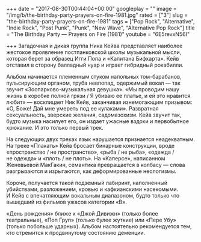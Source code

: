 +++
date = "2017-08-30T00:44:04+00:00"
googleplay = ""
image = "/img/b/the-birthday-party-prayers-on-fire-1981.jpg"
rated = ["3"]
slug = "the-birthday-party-prayers-on-fire-1981"
tags = ["Pop Rock", "Alternative", "Indie Rock", "Post Punk", "Punk", "New Wave", "Alternative Pop Rock"]
title = "The Birthday Party — Prayers on Fire (1981)"
youtube = "6E5revxN56I"

+++
Загадочная и&nbsp;дикая группа Ника Кейва представляет наиболее жестокое проявление постпанковской школы музыкальной мысли, которая берет за&nbsp;образец Игги Попа и&nbsp;&laquo;Капитана Бифхарта&raquo;. Кейв отставил в&nbsp;сторону балладный нуар и&nbsp;играет гибридный рокабилли.

Альбом начинается племенным стуком напольных том-барабанов, пульсирующим органом, труба невпопад, одержимый вокал&nbsp;&mdash; так звучит &laquo;Зоопарково-музыкальная девушка&raquo;. &laquo;Мы&nbsp;проводим нашу жизнь в&nbsp;коробке полной грязи&nbsp;/ Я&nbsp;убиваю ее&nbsp;платье, и&nbsp;ей&nbsp;это нравится любит&raquo;&nbsp;&mdash; восклицает Ник Кейв, заканчивая изнемогающим призывом: &laquo;О, Боже! Дай мне умереть под ее&nbsp;кулаками&raquo;. Развратная сексуальность, зверские желания, садомазохизм. Кейв звучит так, будто музыка насилует его, он&nbsp;издает ужасные вздохи и&nbsp;первобытное хрюкание. И&nbsp;это только первый трек.

На&nbsp;следующих двух треках язык нарушается признается неадекватным. На&nbsp;треке &laquo;Плакать&raquo; Кейв бросает бинарные конструкции, вроде &laquo;пространство&nbsp;/ не&nbsp;пространство&raquo;, &laquo;рыба&nbsp;/ не&nbsp;рыба&raquo;, &laquo;одежда&nbsp;/ не&nbsp;одежда&raquo; и&nbsp;&laquo;плоть&nbsp;/ не&nbsp;плоть&raquo;. На&nbsp;&laquo;Каперсе&raquo;, написанном Женевьевой МакГакин, семантика превращается в&nbsp;колбасу&nbsp;&mdash; слова разгрызаются и&nbsp;изрыгаются, как деформированные неологизмы.

Короче, получается такой подземный лабиринт, наполненный убийствами, разложением, кровью и&nbsp;кафкианскими насекомыми. И&nbsp;Кейв с&nbsp;впечатляющим вокальным диапазоном, будто только что вышедший из&nbsp;фильмов ужасов категории &laquo;B&raquo;.

&laquo;День рождения&raquo; ближе к&nbsp;&laquo;Джой Дивижн&raquo; (только более театральные), &laquo;Поп Груп&raquo; (только булее жуткие) или &laquo;Пере Убу&raquo; (только побольше ударных). Альбом настоятельно рекомендуется тем, кто стремится к&nbsp;продвинутому состоянию деменции.